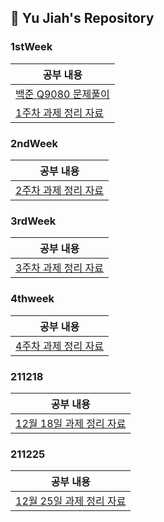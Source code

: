 ## 🙇 Yu Jiah's Repository
### 1stWeek
| 공부 내용 |
|----|
| [백준 Q9080 문제풀이](https://github.com/s-owl-study/Yu-Jiah/blob/main/1stweek/Q9080.java) |
| [1주차 과제 정리 자료](https://github.com/s-owl-study/Yu-Jiah/blob/main/1stweek/211105%20%EC%A0%95%EB%A6%AC.md) |

### 2ndWeek
| 공부 내용 |
|----|
| [2주차 과제 정리 자료](https://github.com/s-owl-study/Yu-Jiah/blob/main/2ndweek/211120%20%EC%A0%95%EB%A6%AC%20%ED%8C%8C%EC%9D%BC.md) |

### 3rdWeek
| 공부 내용 |
|----|
| [3주차 과제 정리 자료](https://github.com/s-owl-study/Yu-Jiah/blob/main/3rdweek/3rdweek.md) |

### 4thweek
| 공부 내용 |
|----|
| [4주차 과제 정리 자료](https://github.com/s-owl-study/Yu-Jiah/blob/main/4thweek/4thweek.md) |

### 211218
| 공부 내용 |
|----|
| [12월 18일 과제 정리 자료](https://github.com/s-owl-study/Yu-Jiah/blob/main/211218/211218.md) |

### 211225
| 공부 내용 |
|----|
| [12월 25일 과제 정리 자료](https://github.com/s-owl-study/Yu-Jiah/tree/main/211225/todolist_jpa) |

